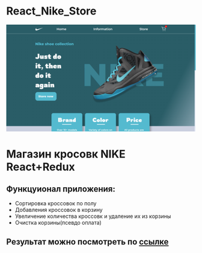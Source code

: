 # React_Nike_Store
<div id="cover" align="center">
  <img src="https://github.com/NubloEg/React_Nike_Store/blob/main/public/GIT.png" />
</div>

<h1>Магазин кросовк NIKE React+Redux</h1>
<h2>Функцуионал приложения:</h2>
<ul>
    <li>Сортировка кроссовок по полу</li>
    <li>Добавления кроссовок в корзину</li>
    <li>Увеличение количества кроссовк и удаление их из корзины</li>
    <li>Очистка корзины(псевдо оплата)</li>
</ul>

<h2>Результат можно посмотреть по <a href="https://react-nike-store-ten.vercel.app/" target="_blank">ссылке</a></h2>